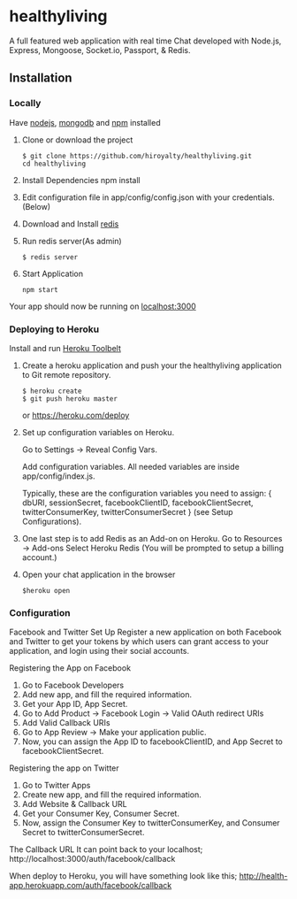 # healthyliving
A full featured web application with real time Chat developed with Node.js, Express, Mongoose, Socket.io, Passport, &amp; Redis.

## Installation

### Locally

Have <a href="https://nodejs.org">nodejs</a>, <a href="https://www.mongodb.com">mongodb</a> and <a href="https://npmjs.com">npm</a> installed

1. Clone or download the project
    ````
    $ git clone https://github.com/hiroyalty/healthyliving.git
    cd healthyliving
    ````
    
2. Install Dependencies
    npm install
  
3. Edit configuration file in app/config/config.json with your credentials. (Below)

4. Download and Install <a href="http://redis.io/download">redis</a>

5. Run redis server(As admin)
    ````
    $ redis server
    ````
    
6. Start Application
    ````
    npm start
    ````
    
  Your app should now be running on <a href="http://localhost:3000">localhost:3000</a>
  
  ### Deploying to Heroku
  
  Install and run <a href="https://toolbelt.heroku.com">Heroku Toolbelt</a>
  
  1. Create a heroku application and push your the healthyliving application to Git remote repository.
      ````
      $ heroku create
      $ git push heroku master
      ````
      or 
      https://heroku.com/deploy
    
 2. Set up configuration variables on Heroku.
    
    Go to Settings -> Reveal Config Vars.
    
    Add configuration variables. All needed variables are inside app/config/index.js.
    
    Typically, these are the configuration variables you need to assign: 
    { dbURI, sessionSecret, facebookClientID, facebookClientSecret, twitterConsumerKey, twitterConsumerSecret }
    (see Setup Configurations).
    
 3. One last step is to add Redis as an Add-on on Heroku.
    Go to Resources -> Add-ons
    Select Heroku Redis (You will be prompted to setup a billing account.)
    
 4. Open your chat application in the browser
    ````
    $heroku open
    ````
    
  ### Configuration
  
  Facebook and Twitter Set Up
    Register a new application on both Facebook and Twitter to get your tokens by which users can grant 
    access to your application, and login using their social accounts.
    
  Registering the App on Facebook
  1. Go to Facebook Developers
  2. Add new app, and fill the required information.
  3. Get your App ID, App Secret.
  4. Go to Add Product -> Facebook Login -> Valid OAuth redirect URIs
  5. Add Valid Callback URIs
  6. Go to App Review -> Make your application public.
  7. Now, you can assign the App ID to facebookClientID, and App Secret to facebookClientSecret.
    
  Registering the app on Twitter
  1. Go to Twitter Apps
  2. Create new app, and fill the required information.
  3. Add Website & Callback URL
  4. Get your Consumer Key, Consumer Secret.
  5. Now, assign the Consumer Key to twitterConsumerKey, and Consumer Secret to twitterConsumerSecret.
    
  The Callback URL
  It can point back to your localhost; http://localhost:3000/auth/facebook/callback
    
  When deploy to Heroku, you will have something look like this; http://health-app.herokuapp.com/auth/facebook/callback
    
    
    
    
       
    
